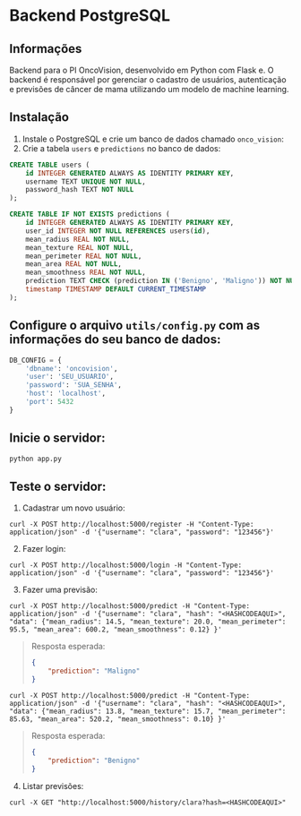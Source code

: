 # Backend PostgreSQL

## Informações

Backend para o PI OncoVision, desenvolvido em Python com Flask e. O backend é responsável por gerenciar o cadastro de usuários, autenticação e previsões de câncer de mama utilizando um modelo de machine learning.

## Instalação

1. Instale o PostgreSQL e crie um banco de dados chamado `onco_vision`:
2. Crie a tabela `users` e `predictions` no banco de dados:

```sql
CREATE TABLE users (
    id INTEGER GENERATED ALWAYS AS IDENTITY PRIMARY KEY,
    username TEXT UNIQUE NOT NULL,
    password_hash TEXT NOT NULL
);

CREATE TABLE IF NOT EXISTS predictions (
    id INTEGER GENERATED ALWAYS AS IDENTITY PRIMARY KEY,
    user_id INTEGER NOT NULL REFERENCES users(id),
    mean_radius REAL NOT NULL,
    mean_texture REAL NOT NULL,
    mean_perimeter REAL NOT NULL,
    mean_area REAL NOT NULL,
    mean_smoothness REAL NOT NULL,
    prediction TEXT CHECK (prediction IN ('Benigno', 'Maligno')) NOT NULL,
    timestamp TIMESTAMP DEFAULT CURRENT_TIMESTAMP
);
```

## Configure o arquivo `utils/config.py` com as informações do seu banco de dados:

```python
DB_CONFIG = {
    'dbname': 'oncovision',
    'user': 'SEU_USUARIO',
    'password': 'SUA_SENHA',
    'host': 'localhost',
    'port': 5432
}
```

## Inicie o servidor:

```bash
python app.py
```

## Teste o servidor:

1. Cadastrar um novo usuário:

```curl
curl -X POST http://localhost:5000/register -H "Content-Type: application/json" -d '{"username": "clara", "password": "123456"}'
```

2. Fazer login:

```curl
curl -X POST http://localhost:5000/login -H "Content-Type: application/json" -d '{"username": "clara", "password": "123456"}'
```

3. Fazer uma previsão:

```curl
curl -X POST http://localhost:5000/predict -H "Content-Type: application/json" -d '{"username": "clara", "hash": "<HASHCODEAQUI>", "data": {"mean_radius": 14.5, "mean_texture": 20.0, "mean_perimeter": 95.5, "mean_area": 600.2, "mean_smoothness": 0.12} }'
```

> Resposta esperada:
>
> ```json
> {
>     "prediction": "Maligno"
> }
> ```

```curl
curl -X POST http://localhost:5000/predict -H "Content-Type: application/json" -d '{"username": "clara", "hash": "<HASHCODEAQUI>", "data": {"mean_radius": 13.8, "mean_texture": 15.7, "mean_perimeter": 85.63, "mean_area": 520.2, "mean_smoothness": 0.10} }'
```

> Resposta esperada:
>
> ```json
> {
>     "prediction": "Benigno"
> }
> ```

4. Listar previsões:

```curl
curl -X GET "http://localhost:5000/history/clara?hash=<HASHCODEAQUI>"
```
